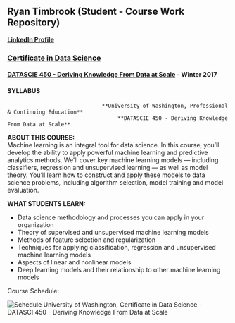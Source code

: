 ## Ryan Timbrook (Student - Course Work Repository)
**[LinkedIn Profile](https://www.linkedin.com/in/ryantimbrook/)**

### [Certificate in Data Science](https://www.pce.uw.edu/certificates/data-science)

#### [DATASCIE 450 - Deriving Knowledge From Data at Scale](https://www.pce.uw.edu/courses/data-science-process-and-tools) - Winter 2017
#### SYLLABUS

                                  **University of Washington, Professional & Continuing Education**
                                       **DATASCIE 450 - Deriving Knowledge From Data at Scale**     

**ABOUT THIS COURSE:** <br>
Machine learning is an integral tool for data science. In this course, you’ll develop the ability to apply powerful machine learning and predictive analytics methods. We’ll cover key machine learning models — including classifiers, regression and unsupervised learning — as well as model theory. You’ll learn how to construct and apply these models to data science problems, including algorithm selection, model training and model evaluation.

**WHAT STUDENTS LEARN:**
* Data science methodology and processes you can apply in your organization
* Theory of supervised and unsupervised machine learning models
* Methods of feature selection and regularization
* Techniques for applying classification, regression and unsupervised machine learning models
* Aspects of linear and nonlinear models
* Deep learning models and their relationship to other machine learning models


Course Schedule:

![Schedule](./images/schedule.png)
University of Washington, Certificate in Data Science - DATASCI 450 - Deriving Knowledge From Data at Scale
